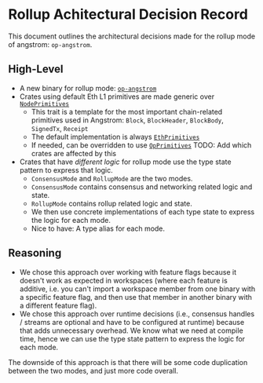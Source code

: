 # Rollup Achitectural Decision Record

This document outlines the architectural decisions made for the rollup mode of angstrom: `op-angstrom`.

## High-Level
- A new binary for rollup mode: [`op-angstrom`](../../bin/op-angstrom)
- Crates using default Eth L1 primitives are made generic over [`NodePrimitives`](https://reth.rs/docs/reth_primitives_traits/node/trait.NodePrimitives.html)
    - This trait is a template for the most important chain-related primitives used in Angstrom: `Block`, `BlockHeader`, `BlockBody`, `SignedTx`, `Receipt`
    - The default implementation is always [`EthPrimitives`](https://reth.rs/docs/reth/primitives/struct.EthPrimitives.html)
    - If needed, can be overridden to use [`OpPrimitives`](https://reth.rs/docs/op_reth/primitives/struct.OpPrimitives.html)
    TODO: Add which crates are affected by this
- Crates that have _different logic_ for rollup mode use the type state pattern to express that logic.
    - `ConsensusMode` and `RollupMode` are the two modes.
    - `ConsensusMode` contains consensus and networking related logic and state.
    - `RollupMode` contains rollup related logic and state.
    - We then use concrete implementations of each type state to express the logic for each mode.
    - Nice to have: A type alias for each mode.

## Reasoning

- We chose this approach over working with feature flags because it doesn't work as expected in workspaces (where each feature is additive, i.e. you can't import a workspace member from one binary with a specific feature flag, and then use that member in another binary with a different feature flag). 
- We chose this approach over runtime decisions (i.e., consensus handles / streams are optional and have to be configured at runtime) because that adds unnecessary overhead. We know what we need at compile time, hence we can use the type state pattern to express the logic for each mode.

The downside of this approach is that there will be some code duplication between the two modes, and just more code overall.